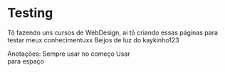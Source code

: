 # Testing
Tô fazendo uns cursos de WebDesign, ai tô criando essas páginas para testar meux conhecimentuxx
Beijos de luz do kaykinho123

Anotações:
Sempre usar <!DOCTYPE html> no começo
Usar <br /> para espaço